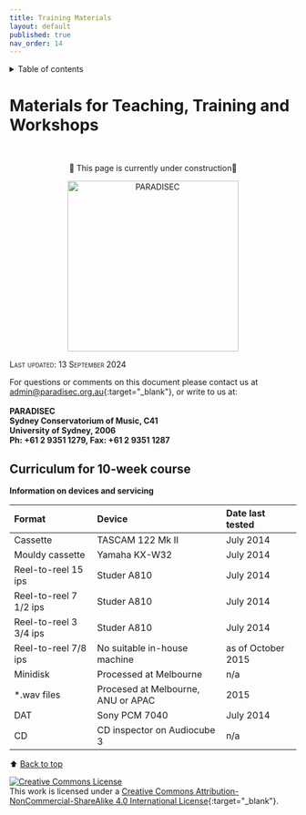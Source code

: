 ```yaml
---
title: Training Materials
layout: default
published: true
nav_order: 14
---
```


<details closed markdown="block">
  <summary>
    Table of contents
  </summary>
  {: .text-delta }
1. TOC
{:toc}
</details>

<style>
H5{color:White !important;}
</style>

<style>
H6{color:White !important;}
</style>

# Materials for Teaching, Training and Workshops
<br>
<p align="center">
🚧 This page is currently under construction🚧
</p>


<p align="center">
  <img width="300" src="images/Training.jpg" alt="PARADISEC">
  </p>

<span style="font-variant:small-caps;">Last updated: 13 September 2024</span>



For questions or comments on this document please contact us at [admin@paradisec.org.au](mailto:admin@paradisec.org.au){:target="_blank"}, or write to us at:<br><br>
**PARADISEC <br>
Sydney Conservatorium of Music, C41 <br>
University of Sydney, 2006 <br>
Ph: +61 2 9351 1279, Fax: +61 2 9351 1287**


## Curriculum for 10-week course



**Information on devices and servicing**

|  Format  |  Device  |  Date last tested  |
|  :---  |  :--- |  :--- |
|  Cassette  | TASCAM 122 Mk II | July 2014  |
|  Mouldy cassette  | Yamaha KX-W32  | July 2014  |
|  Reel-to-reel 15 ips  | Studer A810  | July 2014  |
|  Reel-to-reel 7 1/2 ips | Studer A810  | July 2014  |
|  Reel-to-reel 3 3/4 ips | Studer A810  | July 2014  |
|  Reel-to-reel 7/8 ips  | No suitable in-house machine | as of October 2015  |
|  Minidisk  |  Processed at Melbourne | n/a   |
|  \*.wav files | Procesed at Melbourne, ANU or APAC  |  2015  |
|  DAT  |  Sony PCM 7040  |  July 2014  |
|  CD  |  CD inspector on Audiocube 3  | n/a |





⬆️ [Back to top](#)

<a rel="license" href="http://creativecommons.org/licenses/by-nc-sa/4.0/"><img alt="Creative Commons License" style="border-width:0" src="https://i.creativecommons.org/l/by-nc-sa/4.0/88x31.png" /></a><br />This work is licensed under a <a rel="license" href="http://creativecommons.org/licenses/by-nc-sa/4.0/">Creative Commons Attribution-NonCommercial-ShareAlike 4.0 International License</a>{:target="_blank"}.